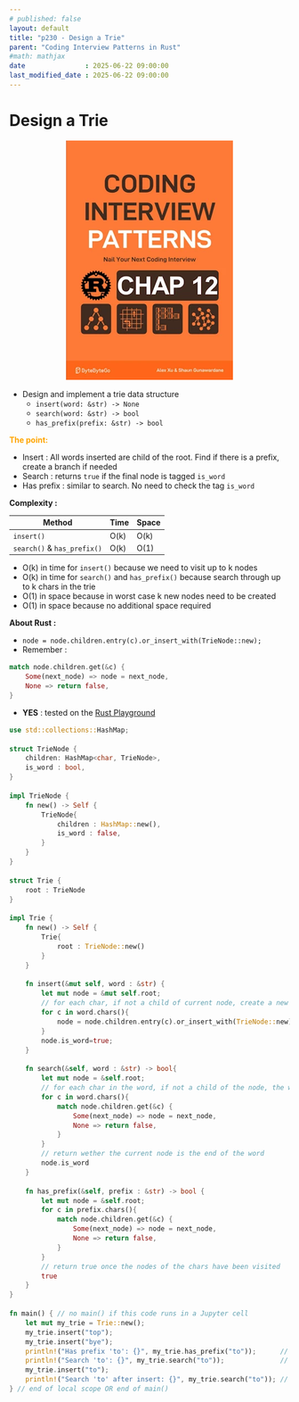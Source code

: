 ```yaml
---
# published: false
layout: default
title: "p230 - Design a Trie"
parent: "Coding Interview Patterns in Rust"
#math: mathjax
date               : 2025-06-22 09:00:00
last_modified_date : 2025-06-22 09:00:00
---
```


# Design a Trie

<div align="center">
<img src="../assets/chap_12.webp" alt="" width="300" loading="lazy"/>
</div>

* Design and  implement a trie data structure
    * `insert(word: &str) -> None`
    * `search(word: &str) -> bool`
    * ``has_prefix(prefix: &str) -> bool``

<span style="color:orange"><b>The point:</b></span>

* Insert : All words inserted are child of the root. Find if there is a prefix, create a branch if needed
* Search : returns ``true`` if the final node is tagged `is_word`
* Has prefix : similar to search. No need to check the tag `is_word`

**Complexity :**

| Method                      | Time        | Space |
| ----------------------------|-------------|-------|
| `insert()`                  | O(k)        | O(k)  |
| `search()` & `has_prefix()` | O(k)        | O(1)  |

* O(k) in time for ``insert()`` because we need to visit up to k nodes
* O(k) in time for ``search()`` and `has_prefix()` because search through up to k chars in the trie
* O(1) in space because in worst case k new nodes need to be created
* O(1) in space because no additional space required



**About Rust :**
* `node = node.children.entry(c).or_insert_with(TrieNode::new);`
* Remember :
```rust
match node.children.get(&c) {
    Some(next_node) => node = next_node,
    None => return false,
}
```
* **YES** : tested on the [Rust Playground](https://play.rust-lang.org/)






<!-- <span style="color:red"><b>TODO : </b></span> 
* Add comments in code -->


<!-- * <span style="color:lime"><b>Preferred solution?</b></span>      -->




```rust
use std::collections::HashMap;

struct TrieNode {
    children: HashMap<char, TrieNode>,
    is_word : bool,
}

impl TrieNode {
    fn new() -> Self {
        TrieNode{
            children : HashMap::new(),
            is_word : false,
        }
    }
}

struct Trie {
    root : TrieNode
}

impl Trie {
    fn new() -> Self {
        Trie{
            root : TrieNode::new()
        }
    }

    fn insert(&mut self, word : &str) {
        let mut node = &mut self.root;
        // for each char, if not a child of current node, create a new TrieNode for the char
        for c in word.chars(){
            node = node.children.entry(c).or_insert_with(TrieNode::new);
        }
        node.is_word=true;
    }

    fn search(&self, word : &str) -> bool{
        let mut node = &self.root;
        // for each char in the word, if not a child of the node, the word does'nt exist
        for c in word.chars(){
            match node.children.get(&c) {
                Some(next_node) => node = next_node,
                None => return false,
            }
        }
        // return wether the current node is the end of the word
        node.is_word
    }

    fn has_prefix(&self, prefix : &str) -> bool {
        let mut node = &self.root;
        for c in prefix.chars(){
            match node.children.get(&c) {
                Some(next_node) => node = next_node,
                None => return false,
            }
        }
        // return true once the nodes of the chars have been visited
        true
    }
}

fn main() { // no main() if this code runs in a Jupyter cell 
    let mut my_trie = Trie::new();
    my_trie.insert("top");
    my_trie.insert("bye");
    println!("Has prefix 'to': {}", my_trie.has_prefix("to"));      // Has prefix 'to': true
    println!("Search 'to': {}", my_trie.search("to"));              // Search 'to': false
    my_trie.insert("to");
    println!("Search 'to' after insert: {}", my_trie.search("to")); // Search 'to' after insert: true
} // end of local scope OR end of main()
```
